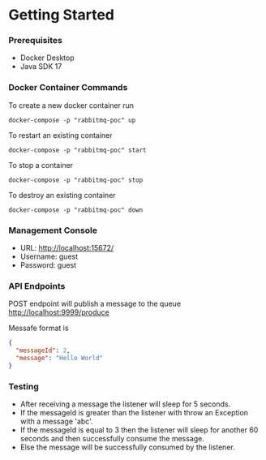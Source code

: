# Getting Started

### Prerequisites
* Docker Desktop
* Java SDK 17

### Docker Container Commands

To create a new docker container run

`docker-compose -p "rabbitmq-poc" up`

To restart an existing container

`docker-compose -p "rabbitmq-poc" start`

To stop a container

`docker-compose -p "rabbitmq-poc" stop`

To destroy an existing container

`docker-compose -p "rabbitmq-poc" down`

### Management Console

* URL: [http://localhost:15672/](http://localhost:15672/)
* Username: guest
* Password: guest

### API Endpoints

POST endpoint will publish a message to the queue
[http://localhost:9999/produce]()

Messafe format is
```json
{
  "messageId": 2,
  "message": "Hello World"
}
```

### Testing

* After receiving a message the listener will sleep for 5 seconds.
* If the messageId is greater than the listener with throw an Exception with a message 'abc'.
* If the messageId is equal to 3 then the listener will sleep for another 60 seconds and then successfully consume the message.
* Else the message will be successfully consumed by the listener.